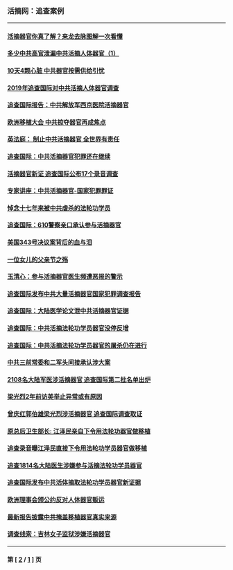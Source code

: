 ### 活摘网：追查案例
---
#### [活摘器官你真了解？来龙去脉图解一次看懂](../../pages/nf5880/n13013820.md?01250430) 
#### [多少中共高官泄漏中共活摘人体器官（1）](../../pages/nf5880/n12671234.md?01250430) 
#### [10天4颗心脏 中共器官按需供给引忧](../../pages/nf5880/n12326366.md?01250430) 
#### [2019年追查国际对中共活摘人体器官调查](../../pages/nf5880/n11917733.md?01250430) 
#### [追查国际报告：中共解放军西京医院活摘器官](../../pages/nf5880/n11838359.md?01250430) 
#### [欧洲移植大会 中共掠夺器官再成焦点](../../pages/nf5880/n11538883.md?01250430) 
#### [英法庭： 制止中共活摘器官 全世界有责任](../../pages/nf5880/n11330691.md?01250430) 
#### [追查国际：中共活摘器官犯罪还在继续](../../pages/nf5880/n11218301.md?01250430) 
#### [活摘器官新证 追查国际公布17个录音调查](../../pages/nf5880/n10897744.md?01250430) 
#### [专家讲座：中共活摘器官-国家犯罪罪证](../../pages/nf5880/n8828153.md?01250430) 
#### [悼念十七年来被中共虐杀的法轮功学员](../../pages/nf5880/n8124823.md?01250430) 
#### [追查国际：610警察亲口承认参与活摘器官](../../pages/nf5880/n8109067.md?01250430) 
#### [美国343号决议案背后的血与泪](../../pages/nf5880/n8020684.md?01250430) 
#### [一位女儿的父亲节之殇](../../pages/nf5880/n8014122.md?01250430) 
#### [玉清心：参与活摘器官医生频遭恶报的警示](../../pages/nf5880/n4637546.md?01250430) 
#### [追查国际发布中共大量活摘器官国家犯罪调查报告](../../pages/nf5880/n4613428.md?01250430) 
#### [追查国际：大陆医学论文泄中共活摘器官证据](../../pages/nf5880/n4608794.md?01250430) 
#### [追查国际：中共活摘法轮功学员器官没停反增](../../pages/nf5880/n4584075.md?01250430) 
#### [追查国际：中共活摘法轮功学员器官的屠杀仍在进行](../../pages/nf5880/n4299154.md?01250430) 
#### [中共三前常委和二军头间接承认涉大案](../../pages/nf5880/n4286244.md?01250430) 
#### [2108名大陆军医涉活摘器官 追查国际第二批名单出炉](../../pages/nf5880/n4284769.md?01250430) 
#### [梁光烈2年前访美举止异常或有原因](../../pages/nf5880/n4279686.md?01250430) 
#### [曾庆红郭伯雄梁光烈涉活摘器官 追查国际调查取证](../../pages/nf5880/n4278462.md?01250430) 
#### [原总后卫生部长: 江泽民亲自下令用法轮功器官做移植](../../pages/nf5880/n4263864.md?01250430) 
#### [追查录音曝江泽民直接下令用法轮功学员器官做移植](../../pages/nf5880/n4261268.md?01250430) 
#### [追查1814名大陆医生涉嫌参与活摘法轮功学员器官](../../pages/nf5880/n4259055.md?01250430) 
#### [追查国际发布中共活体摘取法轮功学员器官新证据](../../pages/nf5880/n4258255.md?01250430) 
#### [欧洲理事会颁公约反对人体器官贩运](../../pages/nf5880/n4206955.md?01250430) 
#### [最新报告披露中共掩盖移植器官真实来源](../../pages/nf5880/n4140084.md?01250430) 
#### [调查线索：吉林女子监狱涉嫌活摘器官](../../pages/nf5880/n4044366.md?01250430) 

---
#### 第 [ [2](./2.md?01250430) / [1](./1.md?01250430) ] 页
